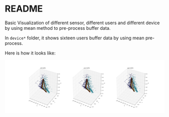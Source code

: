 # README
Basic Visualization of different sensor, different users and different device by using mean method to pre-process buffer data.

In ``device*`` folder, it shows sixteen users buffer data by using  mean pre-process.

Here is how it looks like:

![user1](device1/user1.png)